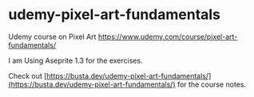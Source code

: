 # udemy-pixel-art-fundamentals
Udemy course on Pixel Art
https://www.udemy.com/course/pixel-art-fundamentals/

I am Using Aseprite 1.3 for the exercises.

Check out [https://busta.dev/udemy-pixel-art-fundamentals/](https://busta.dev/udemy-pixel-art-fundamentals/) for the course notes.